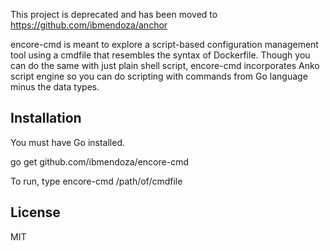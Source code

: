 This project is deprecated and has been moved to https://github.com/ibmendoza/anchor

encore-cmd is meant to explore a script-based configuration management tool using a cmdfile that resembles the syntax of Dockerfile. Though you can do the same with just plain shell script, encore-cmd incorporates Anko script engine so you can do scripting with commands from Go language minus the data types.


Installation
------------

You must have Go installed.

go get github.com/ibmendoza/encore-cmd

To run, type encore-cmd /path/of/cmdfile


License
-------

MIT
